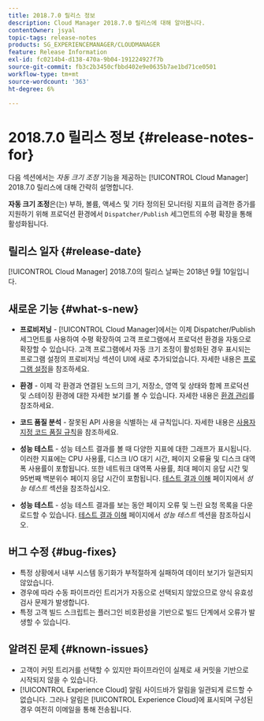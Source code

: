 ```yaml
---
title: 2018.7.0 릴리스 정보
description: Cloud Manager 2018.7.0 릴리스에 대해 알아봅니다.
contentOwner: jsyal
topic-tags: release-notes
products: SG_EXPERIENCEMANAGER/CLOUDMANAGER
feature: Release Information
exl-id: fc0214b4-d138-470a-9b04-191224927f7b
source-git-commit: fb3c2b3450cfbbd402e9e0635b7ae1bd71ce0501
workflow-type: tm+mt
source-wordcount: '363'
ht-degree: 6%

---
```


# 2018.7.0 릴리스 정보 {#release-notes-for}

다음 섹션에서는 *자동 크기 조정* 기능을 제공하는 [!UICONTROL Cloud Manager] 2018.7.0 릴리스에 대해 간략히 설명합니다.

**자동 크기 조정**&#x200B;은(는) 부하, 볼륨, 액세스 및 기타 정의된 모니터링 지표의 급격한 증가를 지원하기 위해 프로덕션 환경에서 `Dispatcher/Publish` 세그먼트의 수평 확장을 통해 활성화됩니다.

## 릴리스 일자 {#release-date}

[!UICONTROL Cloud Manager] 2018.7.0의 릴리스 날짜는 2018년 9월 10일입니다.

## 새로운 기능 {#what-s-new}

* **프로비저닝** - [!UICONTROL Cloud Manager]에서는 이제 Dispatcher/Publish 세그먼트를 사용하여 수평 확장하여 고객 프로그램에서 프로덕션 환경을 자동으로 확장할 수 있습니다. 고객 프로그램에서 자동 크기 조정이 활성화된 경우 표시되는 프로그램 설정의 프로비저닝 섹션이 UI에 새로 추가되었습니다. 자세한 내용은 [프로그램 설정](/help/getting-started/program-setup.md)을 참조하세요.

* **환경** - 이제 각 환경과 연결된 노드의 크기, 저장소, 영역 및 상태와 함께 프로덕션 및 스테이징 환경에 대한 자세한 보기를 볼 수 있습니다. 자세한 내용은 [환경 관리](/help/using/managing-environments.md)를 참조하세요.

* **코드 품질 분석** - 잘못된 API 사용을 식별하는 새 규칙입니다. 자세한 내용은 [사용자 지정 코드 품질 규칙](/help/using/custom-code-quality-rules.md)을 참조하세요.

* **성능 테스트** - 성능 테스트 결과를 볼 때 다양한 지표에 대한 그래프가 표시됩니다. 이러한 지표에는 CPU 사용률, 디스크 I/O 대기 시간, 페이지 오류율 및 디스크 대역폭 사용률이 포함됩니다. 또한 네트워크 대역폭 사용률, 최대 페이지 응답 시간 및 95번째 백분위수 페이지 응답 시간이 포함됩니다. [테스트 결과 이해](/help/using/code-quality-testing.md) 페이지에서 *성능 테스트* 섹션을 참조하십시오.

* **성능 테스트** - 성능 테스트 결과를 보는 동안 페이지 오류 및 느린 요청 목록을 다운로드할 수 있습니다. [테스트 결과 이해](/help/using/code-quality-testing.md) 페이지에서 *성능 테스트* 섹션을 참조하십시오.

## 버그 수정 {#bug-fixes}

* 특정 상황에서 내부 시스템 동기화가 부적절하게 실패하여 데이터 보기가 일관되지 않았습니다.
* 경우에 따라 수동 파이프라인 트리거가 자동으로 선택되지 않았으므로 양식 유효성 검사 문제가 발생합니다.
* 특정 고객 빌드 스크립트는 플러그인 비호환성을 기반으로 빌드 단계에서 오류가 발생할 수 있습니다.

## 알려진 문제 {#known-issues}

* 고객이 커밋 트리거를 선택할 수 있지만 파이프라인이 실제로 새 커밋을 기반으로 시작되지 않을 수 있습니다.
* [!UICONTROL Experience Cloud] 알림 사이드바가 알림을 일관되게 로드할 수 없습니다. 그러나 알림은 [!UICONTROL Experience Cloud]에 표시되며 구성된 경우 여전히 이메일을 통해 전송됩니다.
